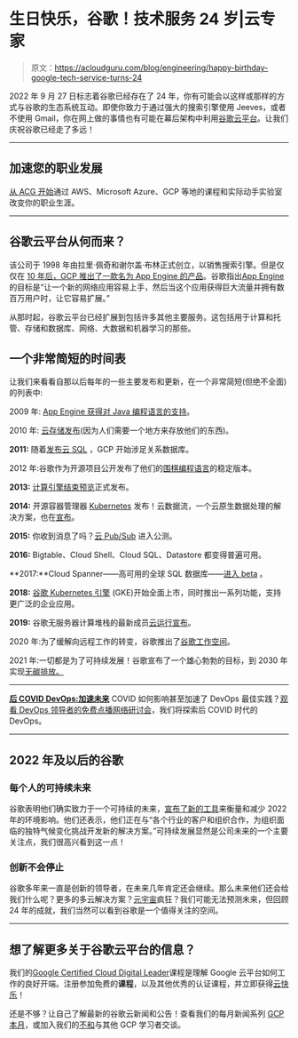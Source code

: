 # 生日快乐，谷歌！技术服务 24 岁|云专家

> 原文：<https://acloudguru.com/blog/engineering/happy-birthday-google-tech-service-turns-24>

2022 年 9 月 27 日标志着谷歌已经存在了 24 年，你有可能会以这样或那样的方式与谷歌的生态系统互动。即使你致力于通过强大的搜索引擎使用 Jeeves，或者不使用 Gmail，你在网上做的事情也有可能在幕后架构中利用[谷歌云平台](https://acloudguru.com/blog/engineering/what-is-google-cloud-platform-gcp)。让我们庆祝谷歌已经走了多远！

* * *

## 加速您的职业发展

[从 ACG 开始](https://acloudguru.com/pricing)通过 AWS、Microsoft Azure、GCP 等地的课程和实际动手实验室改变你的职业生涯。

* * *

## 谷歌云平台从何而来？

该公司于 1998 年由拉里·佩奇和谢尔盖·布林正式创立，以销售搜索引擎。但是仅仅在 [10 年后，GCP 推出了一款名为 App Engine 的产品](https://acloudguru.com/blog/engineering/history-google-cloud-platform)。谷歌指出[App Engine](https://googleappengine.blogspot.com/2008/04/introducing-google-app-engine-our-new.html)的目标是“让一个新的网络应用容易上手，然后当这个应用获得巨大流量并拥有数百万用户时，让它容易扩展。”

从那时起，谷歌云平台已经扩展到包括许多其他主要服务。这包括用于计算和托管、存储和数据库、网络、大数据和机器学习的那些。

## 一个非常简短的时间表

让我们来看看自那以后每年的一些主要发布和更新，在一个非常简短(但绝不全面)的列表中:

2009 年: [App Engine 获得对 Java 编程语言的支持](http://googleappengine.blogspot.com/2009/04/seriously-this-time-new-language-on-app.html)。

2010 年: [云存储发布](http://googlecode.blogspot.com/2010/05/announcing-google-app-engine-for.html)(因为人们需要一个地方来存放他们的东西)。

**2011:** 随着[发布云 SQL](http://googlecode.blogspot.com/2011/10/google-cloud-sql-your-database-in-cloud.html) ，GCP 开始涉足关系数据库。

2012 年:谷歌作为开源项目公开发布了他们的[围棋编程语言](https://acloudguru.com/blog/engineering/what-is-go-an-intro-to-googles-go-programming-language-aka-golang)的稳定版本。

**2013:** [计算引擎结束预览](https://cloudplatform.googleblog.com/2013/12/google-compute-engine-is-now-generally-available.html)正式发布。

**2014:** 开源容器管理器 [Kubernetes](https://acloudguru.com/blog/engineering/what-is-kubernetes) 发布！云数据流，一个云原生数据处理的解决方案，也在[宣布](https://cloudplatform.googleblog.com/2014/06/sneak-peek-google-cloud-dataflow-a-cloud-native-data-processing-service.html)。

**2015:** 你收到消息了吗？[云 Pub/Sub](https://techcrunch.com/2015/03/04/googles-cloud-pubsub-real-time-messaging-service-is-now-in-public-beta/?ncid=rss) 进入公测。

**2016:** Bigtable、Cloud Shell、Cloud SQL、Datastore 都变得普遍可用。

**2017:**Cloud Spanner——高可用的全球 SQL 数据库——[进入 beta](https://cloud.google.com/spanner/) 。

**2018:** [谷歌 Kubernetes 引擎](https://cloud.google.com/blog/products/gcp/google-kubernetes-engine-1-10-is-generally-available-and-ready-for-the-enterprise) (GKE)开始全面上市，同时推出一系列功能，支持更广泛的企业应用。

**2019:** 谷歌无服务器计算堆栈的最新成员[云运行宣布](https://cloud.google.com/blog/products/serverless/announcing-cloud-run-the-newest-member-of-our-serverless-compute-stack)。

2020 年:为了缓解向远程工作的转变，谷歌推出了[谷歌工作空间](https://cloud.google.com/blog/topics/inside-google-cloud/top-9-posts-from-google-cloud-in-2020)。

2021 年:一切都是为了可持续发展！谷歌宣布了一个雄心勃勃的目标，到 2030 年实现[无碳排放。](https://blog.google/outreach-initiatives/sustainability/our-third-decade-climate-action-realizing-carbon-free-future/)

* * *

[**后 COVID DevOps:加速未来**](https://get.acloudguru.com/post-covid-devops-accelerating-future-webinar) COVID 如何影响甚至加速了 DevOps 最佳实践？[观看 DevOps 领导者的免费点播网络研讨会](https://get.acloudguru.com/post-covid-devops-accelerating-future-webinarhttps://get.acloudguru.com/post-covid-devops-accelerating-future-webinar)，我们将探索后 COVID 时代的 DevOps。

* * *

## 2022 年及以后的谷歌

### 每个人的可持续未来

谷歌表明他们确实致力于一个可持续的未来，[宣布了新的工具](https://cloud.google.com/blog/topics/sustainability/new-tools-to-measure-and-reduce-your-environmental-impact)来衡量和减少 2022 年的环境影响。他们还表示，他们正在与“各个行业的客户和组织合作，为组织面临的独特气候变化挑战开发新的解决方案。”可持续发展显然是公司未来的一个主要关注点，我们很高兴看到这一点！

### 创新不会停止

谷歌多年来一直是创新的领导者，在未来几年肯定还会继续。那么未来他们还会给我们什么呢？更多的多云解决方案？[元宇宙](https://acloudguru.com/blog/engineering/4-ways-the-metaverse-will-change-education)疯狂？我们可能无法预测未来，但回顾 24 年的成就，我们当然可以看到谷歌是一个值得关注的空间。

* * *

## 想了解更多关于谷歌云平台的信息？

我们的[Google Certified Cloud Digital Leader](https://learn.acloud.guru/course/google-cloud-digital-leader/overview?&ajs_aid=a9b08306-f702-48dc-925f-a7754381eb09&_ga=2.231378399.1783624645.1664513433-1463310499.1663224645)课程是理解 Google 云平台如何工作的良好开端。注册参加免费的**课程**，以及其他优秀的认证课程，并立即获得[云快乐](https://www.pluralsight.com/offer/cloud-certification)！

还是不够？让自己了解最新的谷歌云新闻和公告！查看我们的每月新闻系列 [GCP 本月](https://youtube.com/playlist?list=PLI1_CQcV71RnXJOV9pZSRxnNPbMsNBxoD)，或加入我们的[不和](https://discord.com/invite/pluralsight)与其他 GCP 学习者交谈。